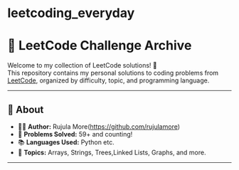 # leetcoding_everyday
# 🧠 LeetCode Challenge Archive

Welcome to my collection of LeetCode solutions! 🚀  
This repository contains my personal solutions to coding problems from [LeetCode](https://leetcode.com/), organized by difficulty, topic, and programming language.

---

## 📌 About

- 👨‍💻 **Author:** Rujula More(https://github.com/rujulamore)
- 🧮 **Problems Solved:** 59+ and counting!
- 📚 **Languages Used:** Python etc.
- 🧩 **Topics:** Arrays, Strings, Trees,Linked Lists, Graphs, and more.

---



